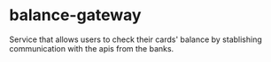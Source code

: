 # balance-gateway
Service that allows users to check their cards' balance by stablishing communication with the apis from the banks.
